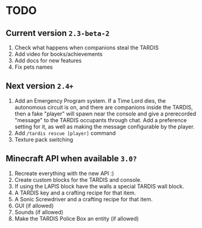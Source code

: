 # TODO

## Current version `2.3-beta-2`
1. Check what happens when companions steal the TARDIS
2. Add video for books/achievements
3. Add docs for new features
4. Fix pets names

## Next version `2.4+`
1. Add an Emergency Program system. If a Time Lord dies, the autonomous circuit is on, and there are companions inside the TARDIS, then a fake "player" will spawn near the console and give a prerecorded "message" to the TARDIS occupants through chat. Add a preference setting for it, as well as making the message configurable by the player.
2. Add `/tardis rescue [player]` command
3. Texture pack switching

## Minecraft API when available `3.0?`
1. Recreate everything with the new API :)
2. Create custom blocks for the TARDIS and console.
3. If using the LAPIS block have the walls a special TARDIS wall block.
4. A TARDIS key and a crafting recipe for that item.
5. A Sonic Screwdriver and a crafting recipe for that item.
6. GUI (if allowed)
7. Sounds (if allowed)
8. Make the TARDIS Police Box an entity (if allowed)
